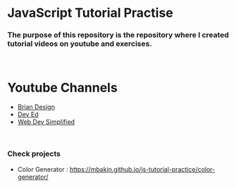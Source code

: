 # JavaScript Tutorial Practise

### The purpose of this repository is the repository where I created tutorial videos on youtube and exercises.
<br>

# Youtube Channels

- [Brian Design](https://www.youtube.com/channel/UCsKsymTY_4BYR-wytLjex7A)
- [Dev Ed](https://www.youtube.com/channel/UClb90NQQcskPUGDIXsQEz5Q)
- [Web Dev Simplified](https://www.youtube.com/channel/UCFbNIlppjAuEX4znoulh0Cw)

<br>

### Check projects

- Color Generator : https://mbakin.github.io/js-tutorial-practice/color-generator/






